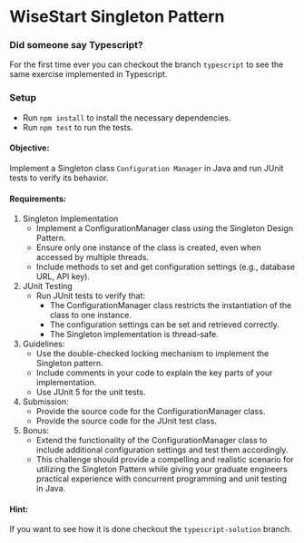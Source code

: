 # WiseStart Singleton Pattern

### Did someone say Typescript?
For the first time ever you can checkout the branch `typescript` to see the same exercise implemented in Typescript.

### Setup
* Run `npm install` to install the necessary dependencies.
* Run `npm test` to run the tests.

#### Objective:
Implement a Singleton class `Configuration Manager` in Java and run JUnit tests to verify its behavior.

#### Requirements:
1. Singleton Implementation
   - Implement a ConfigurationManager class using the Singleton Design Pattern.
   - Ensure only one instance of the class is created, even when accessed by multiple threads.
   - Include methods to set and get configuration settings (e.g., database URL, API key).
2. JUnit Testing
   - Run JUnit tests to verify that:
     - The ConfigurationManager class restricts the instantiation of the class to one instance.
     - The configuration settings can be set and retrieved correctly.
     - The Singleton implementation is thread-safe.
3. Guidelines:
   - Use the double-checked locking mechanism to implement the Singleton pattern.
   - Include comments in your code to explain the key parts of your implementation.
   - Use JUnit 5 for the unit tests.
4. Submission:
   - Provide the source code for the ConfigurationManager class.
   - Provide the source code for the JUnit test class.
5. Bonus:
   - Extend the functionality of the ConfigurationManager class to include additional configuration settings and test them accordingly.
   - This challenge should provide a compelling and realistic scenario for utilizing the Singleton Pattern while giving your graduate engineers practical experience with concurrent programming and unit testing in Java.

#### Hint:
If you want to see how it is done checkout the `typescript-solution` branch.
